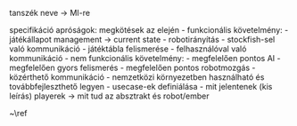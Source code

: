 tanszék neve -> MI-re

specifikáció apróságok:
    megkötések az elején
    - funkcionális követelmény:
        - játékállapot management -> current state
        - robotirányítás - stockfish-sel való kommunikáció
        - játéktábla felismerése
        - felhasználóval való kommunikáció
    - nem funkcionális követelmény:
        - megfelelően pontos AI
        - megfelelően gyors felismerés
        - megfelelően pontos robotmozgás
        - közérthető kommunikáció
            - nemzetközi környezetben használható és továbbfejleszthető legyen
    - usecase-ek definiálása - mit jelentenek (kis leírás)
        playerek -> mit tud az absztrakt és robot/ember

~\ref